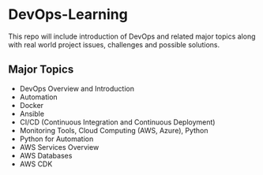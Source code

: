 # DevOps-Learning
This repo will include introduction of DevOps and related major topics along with real world project issues, challenges and possible solutions.

## Major Topics
- DevOps Overview and Introduction 
- Automation 
- Docker
- Ansible
- CI/CD (Continuous Integration and Continuous Deployment)
- Monitoring Tools, Cloud Computing (AWS, Azure), Python
- Python for Automation
- AWS Services Overview
- AWS Databases
- AWS CDK
